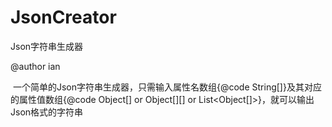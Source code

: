 # JsonCreator
Json字符串生成器

@author ian


&nbsp;一个简单的Json字符串生成器，只需输入属性名数组{@code String[]}及其对应的属性值数组{@code Object[] or Object[][] or List<Object[]>}，就可以输出Json格式的字符串
